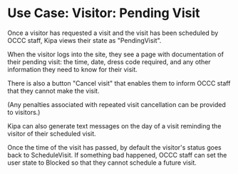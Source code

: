 # Use Case: Visitor: Pending Visit

Once a visitor has requested a visit and the visit has been scheduled by OCCC staff, Kipa views their state as "PendingVisit".

When the visitor logs into the site, they see a page with documentation of their pending visit: the time, date, dress code required, and any other information they need to know for their visit.

There is also a button "Cancel visit" that enables them to inform OCCC staff that they cannot make the visit.

(Any penalties associated with repeated visit cancellation can be provided to visitors.)

Kipa can also generate text messages on the day of a visit reminding the visitor of their scheduled visit. 

Once the time of the visit has passed, by default the visitor's status goes back to ScheduleVisit.  If something bad happened, OCCC staff can set the user state to Blocked so that they cannot schedule a future visit.